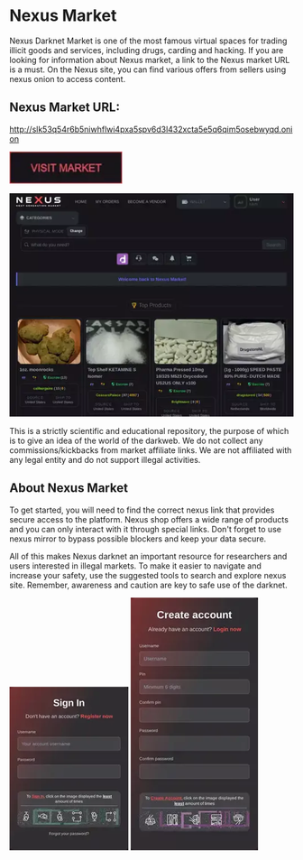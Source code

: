# Nexus Market
Nexus Darknet Market is one of the most famous virtual spaces for trading illicit goods and services, including drugs, carding and hacking. If you are looking for information about Nexus market, a link to the Nexus market URL is a must. On the Nexus site, you can find various offers from sellers using nexus onion to access content.

## Nexus Market URL:

http://slk53q54r6b5niwhflwi4pxa5spv6d3l432xcta5e5q6qim5osebwyqd.onion

[<img src="/assets/morroba.webp" width="200">](http://slk53q54r6b5niwhflwi4pxa5spv6d3l432xcta5e5q6qim5osebwyqd.onion)

<a href="http://slk53q54r6b5niwhflwi4pxa5spv6d3l432xcta5e5q6qim5osebwyqd.onion"><img src="/assets/erinkin.webp" alt="image" style="max-width: 100%;"><a>

This is a strictly scientific and educational repository, the purpose of which is to give an idea of the world of the darkweb. We do not collect any commissions/kickbacks from market affiliate links. We are not affiliated with any legal entity and do not support illegal activities.

## About Nexus Market

To get started, you will need to find the correct nexus link that provides secure access to the platform. Nexus shop offers a wide range of products and you can only interact with it through special links. Don't forget to use nexus mirror to bypass possible blockers and keep your data secure.

All of this makes Nexus darknet an important resource for researchers and users interested in illegal markets. To make it easier to navigate and increase your safety, use the suggested tools to search and explore nexus site. Remember, awareness and caution are key to safe use of the darknet.

<a href="http://slk53q54r6b5niwhflwi4pxa5spv6d3l432xcta5e5q6qim5osebwyqd.onion"><img src="/assets/cusraitrog.webp" alt="image" style="max-width: 100%;"><a>  <a href="http://slk53q54r6b5niwhflwi4pxa5spv6d3l432xcta5e5q6qim5osebwyqd.onion"><img src="/assets/beybursai.webp" alt="image" style="max-width: 100%;"><a>